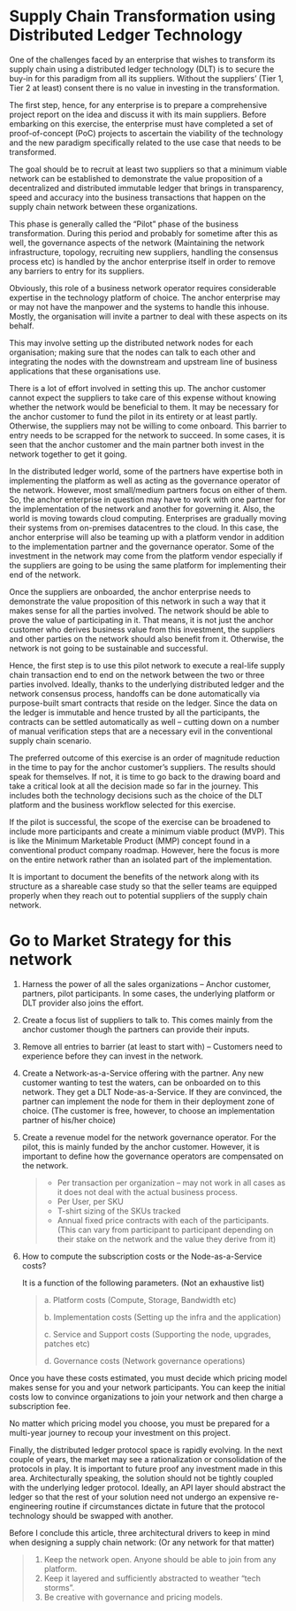 # Supply Chain Transformation using Distributed Ledger Technology

One of the challenges faced by an enterprise that wishes to transform its supply chain using a distributed ledger technology (DLT) is to secure the buy-in for this paradigm from all its suppliers. Without the suppliers’ (Tier 1, Tier 2 at least) consent there is no value in investing in the transformation.

The first step, hence, for any enterprise is to prepare a comprehensive project report on the idea and discuss it with its main suppliers. Before embarking on this exercise, the enterprise must have completed a set of proof-of-concept (PoC) projects to ascertain the viability of the technology and the new paradigm specifically related to the use case that needs to be transformed. 

The goal should be to recruit at least two suppliers so that a minimum viable network can be established to demonstrate the value proposition of a decentralized and distributed immutable ledger that brings in transparency, speed and accuracy into the business transactions that happen on the supply chain network between these organizations.

This phase is generally called the “Pilot” phase of the business transformation. During this period and probably for sometime after this as well, the governance aspects of the network (Maintaining the network infrastructure, topology, recruiting new suppliers, handling the consensus process etc) is handled by the anchor enterprise itself in order to remove any barriers to entry for its suppliers. 

Obviously, this role of a business network operator requires considerable expertise in the technology platform of choice. The anchor enterprise may or may not have the manpower and the systems to handle this inhouse. Mostly, the organisation will invite a partner to deal with these aspects on its behalf. 

This may involve setting up the distributed network nodes for each organisation; making sure that the nodes can talk to each other and integrating the nodes with the downstream and upstream line of business applications that these organisations use. 

There is a lot of effort involved in setting this up. The anchor customer cannot expect the suppliers to take care of this expense without knowing whether the network would be beneficial to them. It may be necessary for the anchor customer to fund the pilot in its entirety or at least partly. Otherwise, the suppliers may not be willing to come onboard. This barrier to entry needs to be scrapped for the network to succeed. In some cases, it is seen that the anchor customer and the main partner both invest in the network together to get it going. 

In the distributed ledger world, some of the partners have expertise both in implementing the platform as well as acting as the governance operator of the network. However, most small/medium partners focus on either of them. So, the anchor enterprise in question may have to work with one partner for the implementation of the network and another for governing it. Also, the world is moving towards cloud computing. Enterprises are gradually moving their systems from on-premises datacentres to the cloud. In this case, the anchor enterprise will also be teaming up with a platform vendor in addition to the implementation partner and the governance operator. Some of the investment in the network may come from the platform vendor especially if the suppliers are going to be using the same platform for implementing their end of the network. 

Once the suppliers are onboarded, the anchor enterprise needs to demonstrate the value proposition of this network in such a way that it makes sense for all the parties involved. The network should be able to prove the value of participating in it. That means, it is not just the anchor customer who derives business value from this investment, the suppliers and other parties on the network should also benefit from it. Otherwise, the network is not going to be sustainable and successful. 

Hence, the first step is to use this pilot network to execute a real-life supply chain transaction end to end on the network between the two or three parties involved. Ideally, thanks to the underlying distributed ledger and the network consensus process, handoffs can be done automatically via purpose-built smart contracts that reside on the ledger. Since the data on the ledger is immutable and hence trusted by all the participants, the contracts can be settled automatically as well – cutting down on a number of manual verification steps that are a necessary evil in the conventional supply chain scenario.

The preferred outcome of this exercise is an order of magnitude reduction in the time to pay for the anchor customer’s suppliers. The results should speak for themselves. If not, it is time to go back to the drawing board and take a critical look at all the decision made so far in the journey. This includes both the technology decisions such as the choice of the DLT platform and the business workflow selected for this exercise.

If the pilot is successful, the scope of the exercise can be broadened to include more participants and create a minimum viable product (MVP). This is like the Minimum Marketable Product (MMP) concept found in a conventional product company roadmap. However, here the focus is more on the entire network rather than an isolated part of the implementation.

It is important to document the benefits of the network along with its structure as a shareable case study so that the seller teams are equipped properly when they reach out to potential suppliers of the supply chain network. 

# Go to Market Strategy for this network

1. Harness the power of all the sales organizations – Anchor customer, partners, pilot participants. In some cases, the underlying platform or DLT provider also joins the effort.

2. Create a focus list of suppliers to talk to. This comes mainly from the anchor customer though the partners can provide their inputs. 

3. Remove all entries to barrier (at least to start with) – Customers need to experience before they can invest in the network. 

4. Create a Network-as-a-Service offering with the partner. Any new customer wanting to test the waters, can be onboarded on to this network. They get a DLT Node-as-a-Service. If they are convinced, the partner can implement the node for them in their deployment zone of choice. (The customer is free, however, to choose an implementation partner of his/her choice)

5. Create a revenue model for the network governance operator. For the pilot, this is mainly funded by the anchor customer. However, it is important to define how the governance operators are compensated on the network. 

   > - Per transaction per organization – may not work in all cases as it does not deal with the actual business process. 
   > - Per User, per SKU
   > - T-shirt sizing of the SKUs tracked
   > - Annual fixed price contracts with each of the participants. (This can vary from participant to participant depending on their stake on the network and the value they derive from it)

6. How to compute the subscription costs or the Node-as-a-Service costs? 

   It is a function of the following parameters. (Not an exhaustive list)

   >a.    Platform costs (Compute, Storage, Bandwidth etc)
   >
   >b.    Implementation costs (Setting up the infra and the application)
   >
   >c.    Service and Support costs (Supporting the node, upgrades, patches etc)
   >
   >d.    Governance costs (Network governance operations)

Once you have these costs estimated, you must decide which pricing model makes sense for you and your network participants. You can keep the initial costs low to convince organizations to join your network and then charge a subscription fee. 

No matter which pricing model you choose, you must be prepared for a multi-year journey to recoup your investment on this project.

Finally, the distributed ledger protocol space is rapidly evolving. In the next couple of years, the market may see a rationalization or consolidation of the protocols in play. It is important to future proof any investment made in this area. Architecturally speaking, the solution should not be tightly coupled with the underlying ledger protocol. Ideally, an API layer should abstract the ledger so that the rest of your solution need not undergo an expensive re-engineering routine if circumstances dictate in future that the protocol technology should be swapped with another. 

Before I conclude this article, three architectural drivers to keep in mind when designing a supply chain network: (Or any network for that matter)

>1. Keep the network open. Anyone should be able to join from any platform.
>2. Keep it layered and sufficiently abstracted to weather “tech storms”.
>3. Be creative with governance and pricing models.